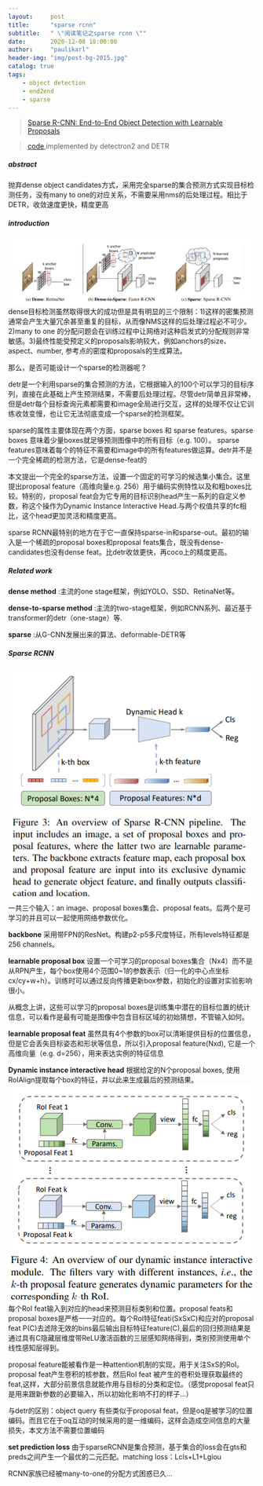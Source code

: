 ```yaml
---
layout:     post
title:      "sparse rcnn"
subtitle:   " \"阅读笔记之sparse rcnn \""
date:       2020-12-08 18:00:00
author:     "paulikarl"
header-img: "img/post-bg-2015.jpg"
catalog: true
tags:
    - object detection
    - end2end
    - sparse
---
```


> [Sparse R-CNN: End-to-End Object Detection with Learnable Proposals](https://arxiv.org/pdf/2011.12450)

> [code](https://github.com/PeizeSun/SparseR-CNN),implemented by detectron2 and DETR

##### abstract

抛弃dense object candidates方式，采用完全sparse的集合预测方式实现目标检测任务，没有many to one的对应关系，不需要采用nms的后处理过程。相比于DETR，收敛速度更快，精度更高

##### introduction

![avatar](../img/in-post/post-sparse-rcnn-comparision.png)
dense目标检测虽然取得很大的成功但是具有明显的三个限制：1)这样的密集预测通常会产生大量冗余甚至重复的目标，从而像NMS这样的后处理过程必不可少。2)many to one 的分配问题会在训练过程中让网络对这种启发式的分配规则非常敏感。3)最终性能受预定义的proposals影响较大，例如anchors的size、aspect、number, 参考点的密度和proposals的生成算法。

那么，是否可能设计一个sparse的检测器呢？

detr是一个利用sparse的集合预测的方法，它根据输入的100个可以学习的目标序列，直接在此基础上产生预测结果，不需要后处理过程。尽管detr简单且非常棒，但是detr每个目标查询元素都需要和image全局进行交互，这样的处理不仅让它训练收敛变慢，也让它无法彻底变成一个sparse的检测框架。

sparse的属性主要体现在两个方面，sparse boxes 和 sparse features。sparse boxes 意味着少量boxes就足够预测图像中的所有目标（e.g. 100）。 sparse features意味着每个的特征不需要和image中的所有features做运算。detr并不是一个完全稀疏的检测方法，它是dense-feat的

本文提出一个完全的sparse方法，设置一个固定的可学习的候选集小集合。这里提出proposal feature（高维向量e.g. 256）用于编码实例特性以及和粗boxes比较。特别的，proposal feat会为它专用的目标识别head产生一系列的自定义参数，称这个操作为Dynamic Instance Interactive Head.与两个权值共享的fc相比，这个head更加灵活和精度更高。

sparse RCNN最特别的地方在于它一直保持sparse-in和sparse-out。最初的输入是一个稀疏的proposal boxes和proposal feats集合，既没有dense-candidates也没有dense feat。比detr收敛更快，再coco上的精度更高。

##### Related work

**dense method** :主流的one stage框架，例如YOLO、SSD、RetinaNet等。

**dense-to-sparse method** :主流的two-stage框架，例如RCNN系列、最近基于transformer的detr（one-stage）等.

**sparse** :从G-CNN发展出来的算法、deformable-DETR等

##### Sparse RCNN

![avatar](../img/in-post/post-sparse-rcnn-overview.png)
一共三个输入：an image、proposal boxes集合、proposal feats。后两个是可学习的并且可以一起使用网络参数优化。

**backbone** 采用带FPN的ResNet。构建p2-p5多尺度特征，所有levels特征都是256 channels。

**learnable proposal box** 设置一个可学习的proposal boxes集合（Nx4）而不是从RPN产生，每个box使用4个范围0~1的参数表示（归一化的中心点坐标cx/cy+w+h）。训练时可以通过反向传播更新box参数，初始化的设置对实验影响很小。

从概念上讲，这些可以学习的proposal boxes是训练集中潜在的目标位置的统计信息，可以看作是最有可能是图像中包含目标区域的初始猜想，不管输入如何。

**learnable proposal feat** 虽然具有4个参数的box可以清晰提供目标的位置信息，但是它会丢失目标姿态和形状等信息，所以引入proposal feature(Nxd), 它是一个高维向量（e.g. d=256），用来表达实例的特征信息

**Dynamic instance interactive head** 根据给定的N个proposal boxes, 使用RoIAlign提取每个box的特征，并以此来生成最后的预测结果。
![avatar](../img/in-post/post-sparse-rcnn-head.png)
每个RoI feat输入到对应的head来预测目标类别和位置。proposal feats和 proposal boxes是严格一一对应的。每个RoI特征feati(SxSxC)和应对的proposal feat P(C)去滤除无效的bins最后输出目标特征feature(C),最后的回归预测结果是通过具有C隐藏层维度带ReLU激活函数的三层感知网络得到，类别预测使用单个线性感知层得到。

proposal feature能被看作是一种attention机制的实现，用于关注SxS的RoI。proposal feat产生卷积的核参数，然后RoI feat 被产生的卷积处理获取最终的feat,这样，大部分前景信息就能作用与目标的分类和定位。（感觉proposal feat只是用来跟新参数的必要输入，所以初始化影响不打的样子...）

与detr的区别：object query 有些类似于proposal feat，但是oq是被学习的位置编码。而且它在于oq互动的时候采用的是一维编码，这样会造成空间信息的大量损失，本文方法不需要位置编码

**set prediction loss** 由于sparseRCNN是集合预测，基于集合的loss会在gts和preds之间产生一个最优的二元匹配。matching loss：Lcls+L1+Lgiou

RCNN家族已经被many-to-one的分配方式困惑已久...

